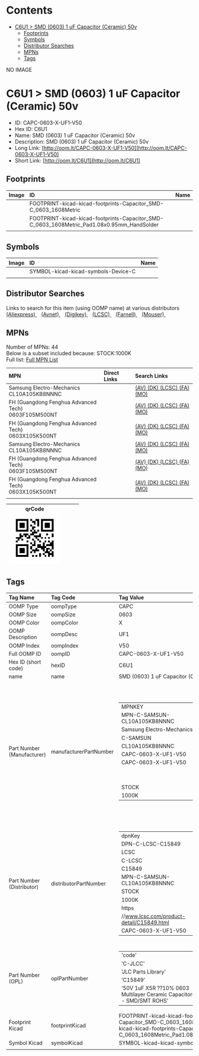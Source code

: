 



Contents
========

* [C6U1 > SMD (0603) 1 uF Capacitor (Ceramic) 50v](#c6u1--smd-0603-1-uf-capacitor-ceramic-50v)
	* [Footprints](#footprints)
	* [Symbols](#symbols)
	* [Distributor Searches](#distributor-searches)
	* [MPNs](#mpns)
	* [Tags](#tags)
  
NO IMAGE  
# C6U1 > SMD (0603) 1 uF Capacitor (Ceramic) 50v

- ID: CAPC-0603-X-UF1-V50
- Hex ID: C6U1
- Name: SMD (0603) 1 uF Capacitor (Ceramic) 50v
- Description: SMD (0603) 1 uF Capacitor (Ceramic) 50v
- Long Link: [http://oom.lt/CAPC-0603-X-UF1-V50](http://oom.lt/CAPC-0603-X-UF1-V50)
- Short Link: [http://oom.lt/C6U1](http://oom.lt/C6U1)

## Footprints
  

|Image|ID|Name|
| :--- | :--- | :--- |
||FOOTPRINT-kicad-kicad-footprints-Capacitor_SMD-C_0603_1608Metric||
||FOOTPRINT-kicad-kicad-footprints-Capacitor_SMD-C_0603_1608Metric_Pad1.08x0.95mm_HandSolder||
||||

## Symbols
  

|Image|ID|Name|
| :--- | :--- | :--- |
|![]()|SYMBOL-kicad-kicad-symbols-Device-C||
||||

## Distributor Searches
  
Links to search for this item (using OOMP name) at various distributors  
[(Aliexpress) ](https://www.aliexpress.com/wholesale?SearchText=1117SMD+0603+1+uF+Capacitor+Ceramic+50v)&nbsp;&nbsp;&nbsp;[(Avnet) ](https://www.avnet.com/shop/us/search/SMD+0603+1+uF+Capacitor+Ceramic+50v)&nbsp;&nbsp;&nbsp;[(Digikey) ](https://www.digikey.co.uk/en/products/result?s=SMD+0603+1+uF+Capacitor+Ceramic+50v)&nbsp;&nbsp;&nbsp;[(LCSC) ](https://www.lcsc.com/search?q=SMD+0603+1+uF+Capacitor+Ceramic+50v)&nbsp;&nbsp;&nbsp;[(Farnell) ](https://uk.farnell.com/search?st=SMD+0603+1+uF+Capacitor+Ceramic+50v)&nbsp;&nbsp;&nbsp;[(Mouser) ](https://www.mouser.com/c/?q=SMD+0603+1+uF+Capacitor+Ceramic+50v)&nbsp;&nbsp;&nbsp;
## MPNs
  
Number of MPNs: 44<br>Below is a subset included because: STOCK:1000K <br>Full list: [Full MPN List](MPNLIST.md)  

|MPN|Direct Links|Search Links|
| :--- | :--- | :--- |
|Samsung Electro-Mechanics<br>CL10A105KB8NNNC||[(AV) ](https://www.avnet.com/shop/us/search/CL10A105KB8NNNC)[(DK) ](https://www.digikey.co.uk/products/en?keywords=CL10A105KB8NNNC)[(LCSC) ](https://www.lcsc.com/search?q=CL10A105KB8NNNC)[(FA) ](https://uk.farnell.com/search?st=CL10A105KB8NNNC)[(MO) ](https://www.mouser.com/c/?q=CL10A105KB8NNNC)|
|FH (Guangdong Fenghua Advanced Tech)<br>0603F105M500NT||[(AV) ](https://www.avnet.com/shop/us/search/0603F105M500NT)[(DK) ](https://www.digikey.co.uk/products/en?keywords=0603F105M500NT)[(LCSC) ](https://www.lcsc.com/search?q=0603F105M500NT)[(FA) ](https://uk.farnell.com/search?st=0603F105M500NT)[(MO) ](https://www.mouser.com/c/?q=0603F105M500NT)|
|FH (Guangdong Fenghua Advanced Tech)<br>0603X105K500NT||[(AV) ](https://www.avnet.com/shop/us/search/0603X105K500NT)[(DK) ](https://www.digikey.co.uk/products/en?keywords=0603X105K500NT)[(LCSC) ](https://www.lcsc.com/search?q=0603X105K500NT)[(FA) ](https://uk.farnell.com/search?st=0603X105K500NT)[(MO) ](https://www.mouser.com/c/?q=0603X105K500NT)|
|Samsung Electro-Mechanics<br>CL10A105KB8NNNC||[(AV) ](https://www.avnet.com/shop/us/search/CL10A105KB8NNNC)[(DK) ](https://www.digikey.co.uk/products/en?keywords=CL10A105KB8NNNC)[(LCSC) ](https://www.lcsc.com/search?q=CL10A105KB8NNNC)[(FA) ](https://uk.farnell.com/search?st=CL10A105KB8NNNC)[(MO) ](https://www.mouser.com/c/?q=CL10A105KB8NNNC)|
|FH (Guangdong Fenghua Advanced Tech)<br>0603F105M500NT||[(AV) ](https://www.avnet.com/shop/us/search/0603F105M500NT)[(DK) ](https://www.digikey.co.uk/products/en?keywords=0603F105M500NT)[(LCSC) ](https://www.lcsc.com/search?q=0603F105M500NT)[(FA) ](https://uk.farnell.com/search?st=0603F105M500NT)[(MO) ](https://www.mouser.com/c/?q=0603F105M500NT)|
|FH (Guangdong Fenghua Advanced Tech)<br>0603X105K500NT||[(AV) ](https://www.avnet.com/shop/us/search/0603X105K500NT)[(DK) ](https://www.digikey.co.uk/products/en?keywords=0603X105K500NT)[(LCSC) ](https://www.lcsc.com/search?q=0603X105K500NT)[(FA) ](https://uk.farnell.com/search?st=0603X105K500NT)[(MO) ](https://www.mouser.com/c/?q=0603X105K500NT)|
||||
  

|qrCode<br>[![](https://raw.githubusercontent.com/oomlout/oomlout_OOMP_parts_V2/main/CAPC/0603/X/UF1/V50/qrCode_140.png)](https://github.com/oomlout/oomlout_OOMP_parts_V2/tree/main/CAPC/0603/X/UF1/V50/qrCode.png)||||
| :---: | :---: | :---: | :---: |

## Tags
  

|Tag Name|Tag Code|Tag Value|
| :--- | :--- | :--- |
|OOMP Type|oompType|CAPC|
|OOMP Size|oompSize|0603|
|OOMP Color|oompColor|X|
|OOMP Description|oompDesc|UF1|
|OOMP Index|oompIndex|V50|
|Full OOMP ID|oompID|CAPC-0603-X-UF1-V50|
|Hex ID (short code)|hexID|C6U1|
|name|name|SMD (0603) 1 uF Capacitor (Ceramic) 50v|
|Part Number (Manufacturer)|manufacturerPartNumber|<table><tr><td>MPNKEY</td></tr><tr><td> MPN-C-SAMSUN-CL10A105KB8NNNC</td><td> MANUFACTURER</td></tr><tr><td> Samsung Electro-Mechanics</td><td> MANUCODE</td></tr><tr><td> C-SAMSUN</td><td> MPN</td></tr><tr><td> CL10A105KB8NNNC</td><td> OOMPIDPARTIAL</td></tr><tr><td> CAPC-0603-X-UF1-V50</td><td> OOMPID</td></tr><tr><td> CAPC-0603-X-UF1-V50</td><td> LINK</td></tr><tr><td> </td><td> DESCRIPTION</td></tr><tr><td> </td><td> TAGS</td></tr><tr><td> STOCK</td></tr><tr><td>1000K</td></tr></table></td><td> <table><tr><td>MPNKEY</td></tr><tr><td> MPN-C-MURATA-GRM188R61H105KAALD</td><td> MANUFACTURER</td></tr><tr><td> Murata Electronics</td><td> MANUCODE</td></tr><tr><td> C-MURATA</td><td> MPN</td></tr><tr><td> GRM188R61H105KAALD</td><td> OOMPIDPARTIAL</td></tr><tr><td> CAPC-0603-X-UF1-V50</td><td> OOMPID</td></tr><tr><td> CAPC-0603-X-UF1-V50</td><td> LINK</td></tr><tr><td> </td><td> DESCRIPTION</td></tr><tr><td> </td><td> TAGS</td></tr><tr><td> </td></tr></table></td><td> <table><tr><td>MPNKEY</td></tr><tr><td> MPN-C-FHGUAN-0603B105K500NT</td><td> MANUFACTURER</td></tr><tr><td> FH (Guangdong Fenghua Advanced Tech)</td><td> MANUCODE</td></tr><tr><td> C-FHGUAN</td><td> MPN</td></tr><tr><td> 0603B105K500NT</td><td> OOMPIDPARTIAL</td></tr><tr><td> CAPC-0603-X-UF1-V50</td><td> OOMPID</td></tr><tr><td> CAPC-0603-X-UF1-V50</td><td> LINK</td></tr><tr><td> </td><td> DESCRIPTION</td></tr><tr><td> </td><td> TAGS</td></tr><tr><td> STOCK</td></tr><tr><td>100K</td></tr></table></td><td> <table><tr><td>MPNKEY</td></tr><tr><td> MPN-C-TAIYOY-UMK107BJ105KA-T</td><td> MANUFACTURER</td></tr><tr><td> Taiyo Yuden</td><td> MANUCODE</td></tr><tr><td> C-TAIYOY</td><td> MPN</td></tr><tr><td> UMK107BJ105KA-T</td><td> OOMPIDPARTIAL</td></tr><tr><td> CAPC-0603-X-UF1-V50</td><td> OOMPID</td></tr><tr><td> CAPC-0603-X-UF1-V50</td><td> LINK</td></tr><tr><td> </td><td> DESCRIPTION</td></tr><tr><td> </td><td> TAGS</td></tr><tr><td> STOCK</td></tr><tr><td>100K</td></tr></table></td><td> <table><tr><td>MPNKEY</td></tr><tr><td> MPN-C-TAIYOY-UMK107AB7105KA-T</td><td> MANUFACTURER</td></tr><tr><td> Taiyo Yuden</td><td> MANUCODE</td></tr><tr><td> C-TAIYOY</td><td> MPN</td></tr><tr><td> UMK107AB7105KA-T</td><td> OOMPIDPARTIAL</td></tr><tr><td> CAPC-0603-X-UF1-V50</td><td> OOMPID</td></tr><tr><td> CAPC-0603-X-UF1-V50</td><td> LINK</td></tr><tr><td> </td><td> DESCRIPTION</td></tr><tr><td> </td><td> TAGS</td></tr><tr><td> STOCK</td></tr><tr><td>100K</td></tr></table></td><td> <table><tr><td>MPNKEY</td></tr><tr><td> MPN-C-FHGUAN-0603F105M500NT</td><td> MANUFACTURER</td></tr><tr><td> FH (Guangdong Fenghua Advanced Tech)</td><td> MANUCODE</td></tr><tr><td> C-FHGUAN</td><td> MPN</td></tr><tr><td> 0603F105M500NT</td><td> OOMPIDPARTIAL</td></tr><tr><td> CAPC-0603-X-UF1-V50</td><td> OOMPID</td></tr><tr><td> CAPC-0603-X-UF1-V50</td><td> LINK</td></tr><tr><td> </td><td> DESCRIPTION</td></tr><tr><td> </td><td> TAGS</td></tr><tr><td> STOCK</td></tr><tr><td>1000K</td></tr></table></td><td> <table><tr><td>MPNKEY</td></tr><tr><td> MPN-C-MURATA-GRT188R61H105KE13D</td><td> MANUFACTURER</td></tr><tr><td> Murata Electronics</td><td> MANUCODE</td></tr><tr><td> C-MURATA</td><td> MPN</td></tr><tr><td> GRT188R61H105KE13D</td><td> OOMPIDPARTIAL</td></tr><tr><td> CAPC-0603-X-UF1-V50</td><td> OOMPID</td></tr><tr><td> CAPC-0603-X-UF1-V50</td><td> LINK</td></tr><tr><td> </td><td> DESCRIPTION</td></tr><tr><td> </td><td> TAGS</td></tr><tr><td> </td></tr></table></td><td> <table><tr><td>MPNKEY</td></tr><tr><td> MPN-C-WALSIN-0603X105K500CT</td><td> MANUFACTURER</td></tr><tr><td> Walsin Tech Corp</td><td> MANUCODE</td></tr><tr><td> C-WALSIN</td><td> MPN</td></tr><tr><td> 0603X105K500CT</td><td> OOMPIDPARTIAL</td></tr><tr><td> CAPC-0603-X-UF1-V50</td><td> OOMPID</td></tr><tr><td> CAPC-0603-X-UF1-V50</td><td> LINK</td></tr><tr><td> </td><td> DESCRIPTION</td></tr><tr><td> </td><td> TAGS</td></tr><tr><td> STOCK</td></tr><tr><td>10K</td></tr></table></td><td> <table><tr><td>MPNKEY</td></tr><tr><td> MPN-C-FHGUAN-0603X105K500NT</td><td> MANUFACTURER</td></tr><tr><td> FH (Guangdong Fenghua Advanced Tech)</td><td> MANUCODE</td></tr><tr><td> C-FHGUAN</td><td> MPN</td></tr><tr><td> 0603X105K500NT</td><td> OOMPIDPARTIAL</td></tr><tr><td> CAPC-0603-X-UF1-V50</td><td> OOMPID</td></tr><tr><td> CAPC-0603-X-UF1-V50</td><td> LINK</td></tr><tr><td> </td><td> DESCRIPTION</td></tr><tr><td> </td><td> TAGS</td></tr><tr><td> STOCK</td></tr><tr><td>1000K</td></tr></table></td><td> <table><tr><td>MPNKEY</td></tr><tr><td> MPN-C-SAMSUN-CL10A105MB8NNNC</td><td> MANUFACTURER</td></tr><tr><td> Samsung Electro-Mechanics</td><td> MANUCODE</td></tr><tr><td> C-SAMSUN</td><td> MPN</td></tr><tr><td> CL10A105MB8NNNC</td><td> OOMPIDPARTIAL</td></tr><tr><td> CAPC-0603-X-UF1-V50</td><td> OOMPID</td></tr><tr><td> CAPC-0603-X-UF1-V50</td><td> LINK</td></tr><tr><td> </td><td> DESCRIPTION</td></tr><tr><td> </td><td> TAGS</td></tr><tr><td> </td></tr></table></td><td> <table><tr><td>MPNKEY</td></tr><tr><td> MPN-C-TDK-CGA3E3X5R1H105KT0Y0N</td><td> MANUFACTURER</td></tr><tr><td> TDK</td><td> MANUCODE</td></tr><tr><td> C-TDK</td><td> MPN</td></tr><tr><td> CGA3E3X5R1H105KT0Y0N</td><td> OOMPIDPARTIAL</td></tr><tr><td> CAPC-0603-X-UF1-V50</td><td> OOMPID</td></tr><tr><td> CAPC-0603-X-UF1-V50</td><td> LINK</td></tr><tr><td> </td><td> DESCRIPTION</td></tr><tr><td> </td><td> TAGS</td></tr><tr><td> STOCK</td></tr><tr><td>10K</td></tr></table></td><td> <table><tr><td>MPNKEY</td></tr><tr><td> MPN-C-MURATA-GRM188B31H105MAALD</td><td> MANUFACTURER</td></tr><tr><td> Murata Electronics</td><td> MANUCODE</td></tr><tr><td> C-MURATA</td><td> MPN</td></tr><tr><td> GRM188B31H105MAALD</td><td> OOMPIDPARTIAL</td></tr><tr><td> CAPC-0603-X-UF1-V50</td><td> OOMPID</td></tr><tr><td> CAPC-0603-X-UF1-V50</td><td> LINK</td></tr><tr><td> </td><td> DESCRIPTION</td></tr><tr><td> </td><td> TAGS</td></tr><tr><td> </td></tr></table></td><td> <table><tr><td>MPNKEY</td></tr><tr><td> MPN-C-TAIYOY-UMK107ABJ105KAHT</td><td> MANUFACTURER</td></tr><tr><td> Taiyo Yuden</td><td> MANUCODE</td></tr><tr><td> C-TAIYOY</td><td> MPN</td></tr><tr><td> UMK107ABJ105KAHT</td><td> OOMPIDPARTIAL</td></tr><tr><td> CAPC-0603-X-UF1-V50</td><td> OOMPID</td></tr><tr><td> CAPC-0603-X-UF1-V50</td><td> LINK</td></tr><tr><td> </td><td> DESCRIPTION</td></tr><tr><td> </td><td> TAGS</td></tr><tr><td> </td></tr></table></td><td> <table><tr><td>MPNKEY</td></tr><tr><td> MPN-C-WALSIN-0603B105K500CT</td><td> MANUFACTURER</td></tr><tr><td> Walsin Tech Corp</td><td> MANUCODE</td></tr><tr><td> C-WALSIN</td><td> MPN</td></tr><tr><td> 0603B105K500CT</td><td> OOMPIDPARTIAL</td></tr><tr><td> CAPC-0603-X-UF1-V50</td><td> OOMPID</td></tr><tr><td> CAPC-0603-X-UF1-V50</td><td> LINK</td></tr><tr><td> </td><td> DESCRIPTION</td></tr><tr><td> </td><td> TAGS</td></tr><tr><td> </td></tr></table></td><td> <table><tr><td>MPNKEY</td></tr><tr><td> MPN-C-JOHANS-500R14X105KV4T</td><td> MANUFACTURER</td></tr><tr><td> Johanson Dielectrics</td><td> MANUCODE</td></tr><tr><td> C-JOHANS</td><td> MPN</td></tr><tr><td> 500R14X105KV4T</td><td> OOMPIDPARTIAL</td></tr><tr><td> CAPC-0603-X-UF1-V50</td><td> OOMPID</td></tr><tr><td> CAPC-0603-X-UF1-V50</td><td> LINK</td></tr><tr><td> </td><td> DESCRIPTION</td></tr><tr><td> </td><td> TAGS</td></tr><tr><td> </td></tr></table></td><td> <table><tr><td>MPNKEY</td></tr><tr><td> MPN-C-PSAPRO-FS18B105K500PBG</td><td> MANUFACTURER</td></tr><tr><td> PSA(Prosperity Dielectrics)</td><td> MANUCODE</td></tr><tr><td> C-PSAPRO</td><td> MPN</td></tr><tr><td> FS18B105K500PBG</td><td> OOMPIDPARTIAL</td></tr><tr><td> CAPC-0603-X-UF1-V50</td><td> OOMPID</td></tr><tr><td> CAPC-0603-X-UF1-V50</td><td> LINK</td></tr><tr><td> </td><td> DESCRIPTION</td></tr><tr><td> </td><td> TAGS</td></tr><tr><td> </td></tr></table></td><td> <table><tr><td>MPNKEY</td></tr><tr><td> MPN-C-PSAPRO-FS18X105K500PBG</td><td> MANUFACTURER</td></tr><tr><td> PSA(Prosperity Dielectrics)</td><td> MANUCODE</td></tr><tr><td> C-PSAPRO</td><td> MPN</td></tr><tr><td> FS18X105K500PBG</td><td> OOMPIDPARTIAL</td></tr><tr><td> CAPC-0603-X-UF1-V50</td><td> OOMPID</td></tr><tr><td> CAPC-0603-X-UF1-V50</td><td> LINK</td></tr><tr><td> </td><td> DESCRIPTION</td></tr><tr><td> </td><td> TAGS</td></tr><tr><td> STOCK</td></tr><tr><td>1K</td></tr></table></td><td> <table><tr><td>MPNKEY</td></tr><tr><td> MPN-C-YAGEO-CC0603KRX7R9BB105</td><td> MANUFACTURER</td></tr><tr><td> YAGEO</td><td> MANUCODE</td></tr><tr><td> C-YAGEO</td><td> MPN</td></tr><tr><td> CC0603KRX7R9BB105</td><td> OOMPIDPARTIAL</td></tr><tr><td> CAPC-0603-X-UF1-V50</td><td> OOMPID</td></tr><tr><td> CAPC-0603-X-UF1-V50</td><td> LINK</td></tr><tr><td> </td><td> DESCRIPTION</td></tr><tr><td> </td><td> TAGS</td></tr><tr><td> STOCK</td></tr><tr><td>10K</td></tr></table></td><td> <table><tr><td>MPNKEY</td></tr><tr><td> MPN-C-TDK-C1608X6S1H105KT000E</td><td> MANUFACTURER</td></tr><tr><td> TDK</td><td> MANUCODE</td></tr><tr><td> C-TDK</td><td> MPN</td></tr><tr><td> C1608X6S1H105KT000E</td><td> OOMPIDPARTIAL</td></tr><tr><td> CAPC-0603-X-UF1-V50</td><td> OOMPID</td></tr><tr><td> CAPC-0603-X-UF1-V50</td><td> LINK</td></tr><tr><td> </td><td> DESCRIPTION</td></tr><tr><td> </td><td> TAGS</td></tr><tr><td> </td></tr></table></td><td> <table><tr><td>MPNKEY</td></tr><tr><td> MPN-C-TDK-C1608X5R1H105MT000N</td><td> MANUFACTURER</td></tr><tr><td> TDK</td><td> MANUCODE</td></tr><tr><td> C-TDK</td><td> MPN</td></tr><tr><td> C1608X5R1H105MT000N</td><td> OOMPIDPARTIAL</td></tr><tr><td> CAPC-0603-X-UF1-V50</td><td> OOMPID</td></tr><tr><td> CAPC-0603-X-UF1-V50</td><td> LINK</td></tr><tr><td> </td><td> DESCRIPTION</td></tr><tr><td> </td><td> TAGS</td></tr><tr><td> </td></tr></table></td><td> <table><tr><td>MPNKEY</td></tr><tr><td> MPN-C-KNOWLE-0603BB104K500NGT</td><td> MANUFACTURER</td></tr><tr><td> Knowles</td><td> MANUCODE</td></tr><tr><td> C-KNOWLE</td><td> MPN</td></tr><tr><td> 0603BB104K500NGT</td><td> OOMPIDPARTIAL</td></tr><tr><td> CAPC-0603-X-UF1-V50</td><td> OOMPID</td></tr><tr><td> CAPC-0603-X-UF1-V50</td><td> LINK</td></tr><tr><td> </td><td> DESCRIPTION</td></tr><tr><td> </td><td> TAGS</td></tr><tr><td> </td></tr></table></td><td> <table><tr><td>MPNKEY</td></tr><tr><td> MPN-C-TDK-C1608X6S1H105K080AC</td><td> MANUFACTURER</td></tr><tr><td> TDK</td><td> MANUCODE</td></tr><tr><td> C-TDK</td><td> MPN</td></tr><tr><td> C1608X6S1H105K080AC</td><td> OOMPIDPARTIAL</td></tr><tr><td> CAPC-0603-X-UF1-V50</td><td> OOMPID</td></tr><tr><td> CAPC-0603-X-UF1-V50</td><td> LINK</td></tr><tr><td> </td><td> DESCRIPTION</td></tr><tr><td> </td><td> TAGS</td></tr><tr><td> </td></tr></table></td><td> <table><tr><td>MPNKEY</td></tr><tr><td> MPN-C-SAMSUN-CL10A105KB8NNNC</td><td> MANUFACTURER</td></tr><tr><td> Samsung Electro-Mechanics</td><td> MANUCODE</td></tr><tr><td> C-SAMSUN</td><td> MPN</td></tr><tr><td> CL10A105KB8NNNC</td><td> OOMPIDPARTIAL</td></tr><tr><td> CAPC-0603-X-UF1-V50</td><td> OOMPID</td></tr><tr><td> CAPC-0603-X-UF1-V50</td><td> LINK</td></tr><tr><td> </td><td> DESCRIPTION</td></tr><tr><td> </td><td> TAGS</td></tr><tr><td> STOCK</td></tr><tr><td>1000K</td></tr></table></td><td> <table><tr><td>MPNKEY</td></tr><tr><td> MPN-C-MURATA-GRM188R61H105KAALD</td><td> MANUFACTURER</td></tr><tr><td> Murata Electronics</td><td> MANUCODE</td></tr><tr><td> C-MURATA</td><td> MPN</td></tr><tr><td> GRM188R61H105KAALD</td><td> OOMPIDPARTIAL</td></tr><tr><td> CAPC-0603-X-UF1-V50</td><td> OOMPID</td></tr><tr><td> CAPC-0603-X-UF1-V50</td><td> LINK</td></tr><tr><td> </td><td> DESCRIPTION</td></tr><tr><td> </td><td> TAGS</td></tr><tr><td> </td></tr></table></td><td> <table><tr><td>MPNKEY</td></tr><tr><td> MPN-C-FHGUAN-0603B105K500NT</td><td> MANUFACTURER</td></tr><tr><td> FH (Guangdong Fenghua Advanced Tech)</td><td> MANUCODE</td></tr><tr><td> C-FHGUAN</td><td> MPN</td></tr><tr><td> 0603B105K500NT</td><td> OOMPIDPARTIAL</td></tr><tr><td> CAPC-0603-X-UF1-V50</td><td> OOMPID</td></tr><tr><td> CAPC-0603-X-UF1-V50</td><td> LINK</td></tr><tr><td> </td><td> DESCRIPTION</td></tr><tr><td> </td><td> TAGS</td></tr><tr><td> STOCK</td></tr><tr><td>100K</td></tr></table></td><td> <table><tr><td>MPNKEY</td></tr><tr><td> MPN-C-TAIYOY-UMK107BJ105KA-T</td><td> MANUFACTURER</td></tr><tr><td> Taiyo Yuden</td><td> MANUCODE</td></tr><tr><td> C-TAIYOY</td><td> MPN</td></tr><tr><td> UMK107BJ105KA-T</td><td> OOMPIDPARTIAL</td></tr><tr><td> CAPC-0603-X-UF1-V50</td><td> OOMPID</td></tr><tr><td> CAPC-0603-X-UF1-V50</td><td> LINK</td></tr><tr><td> </td><td> DESCRIPTION</td></tr><tr><td> </td><td> TAGS</td></tr><tr><td> STOCK</td></tr><tr><td>100K</td></tr></table></td><td> <table><tr><td>MPNKEY</td></tr><tr><td> MPN-C-TAIYOY-UMK107AB7105KA-T</td><td> MANUFACTURER</td></tr><tr><td> Taiyo Yuden</td><td> MANUCODE</td></tr><tr><td> C-TAIYOY</td><td> MPN</td></tr><tr><td> UMK107AB7105KA-T</td><td> OOMPIDPARTIAL</td></tr><tr><td> CAPC-0603-X-UF1-V50</td><td> OOMPID</td></tr><tr><td> CAPC-0603-X-UF1-V50</td><td> LINK</td></tr><tr><td> </td><td> DESCRIPTION</td></tr><tr><td> </td><td> TAGS</td></tr><tr><td> STOCK</td></tr><tr><td>100K</td></tr></table></td><td> <table><tr><td>MPNKEY</td></tr><tr><td> MPN-C-FHGUAN-0603F105M500NT</td><td> MANUFACTURER</td></tr><tr><td> FH (Guangdong Fenghua Advanced Tech)</td><td> MANUCODE</td></tr><tr><td> C-FHGUAN</td><td> MPN</td></tr><tr><td> 0603F105M500NT</td><td> OOMPIDPARTIAL</td></tr><tr><td> CAPC-0603-X-UF1-V50</td><td> OOMPID</td></tr><tr><td> CAPC-0603-X-UF1-V50</td><td> LINK</td></tr><tr><td> </td><td> DESCRIPTION</td></tr><tr><td> </td><td> TAGS</td></tr><tr><td> STOCK</td></tr><tr><td>1000K</td></tr></table></td><td> <table><tr><td>MPNKEY</td></tr><tr><td> MPN-C-MURATA-GRT188R61H105KE13D</td><td> MANUFACTURER</td></tr><tr><td> Murata Electronics</td><td> MANUCODE</td></tr><tr><td> C-MURATA</td><td> MPN</td></tr><tr><td> GRT188R61H105KE13D</td><td> OOMPIDPARTIAL</td></tr><tr><td> CAPC-0603-X-UF1-V50</td><td> OOMPID</td></tr><tr><td> CAPC-0603-X-UF1-V50</td><td> LINK</td></tr><tr><td> </td><td> DESCRIPTION</td></tr><tr><td> </td><td> TAGS</td></tr><tr><td> </td></tr></table></td><td> <table><tr><td>MPNKEY</td></tr><tr><td> MPN-C-WALSIN-0603X105K500CT</td><td> MANUFACTURER</td></tr><tr><td> Walsin Tech Corp</td><td> MANUCODE</td></tr><tr><td> C-WALSIN</td><td> MPN</td></tr><tr><td> 0603X105K500CT</td><td> OOMPIDPARTIAL</td></tr><tr><td> CAPC-0603-X-UF1-V50</td><td> OOMPID</td></tr><tr><td> CAPC-0603-X-UF1-V50</td><td> LINK</td></tr><tr><td> </td><td> DESCRIPTION</td></tr><tr><td> </td><td> TAGS</td></tr><tr><td> STOCK</td></tr><tr><td>10K</td></tr></table></td><td> <table><tr><td>MPNKEY</td></tr><tr><td> MPN-C-FHGUAN-0603X105K500NT</td><td> MANUFACTURER</td></tr><tr><td> FH (Guangdong Fenghua Advanced Tech)</td><td> MANUCODE</td></tr><tr><td> C-FHGUAN</td><td> MPN</td></tr><tr><td> 0603X105K500NT</td><td> OOMPIDPARTIAL</td></tr><tr><td> CAPC-0603-X-UF1-V50</td><td> OOMPID</td></tr><tr><td> CAPC-0603-X-UF1-V50</td><td> LINK</td></tr><tr><td> </td><td> DESCRIPTION</td></tr><tr><td> </td><td> TAGS</td></tr><tr><td> STOCK</td></tr><tr><td>1000K</td></tr></table></td><td> <table><tr><td>MPNKEY</td></tr><tr><td> MPN-C-SAMSUN-CL10A105MB8NNNC</td><td> MANUFACTURER</td></tr><tr><td> Samsung Electro-Mechanics</td><td> MANUCODE</td></tr><tr><td> C-SAMSUN</td><td> MPN</td></tr><tr><td> CL10A105MB8NNNC</td><td> OOMPIDPARTIAL</td></tr><tr><td> CAPC-0603-X-UF1-V50</td><td> OOMPID</td></tr><tr><td> CAPC-0603-X-UF1-V50</td><td> LINK</td></tr><tr><td> </td><td> DESCRIPTION</td></tr><tr><td> </td><td> TAGS</td></tr><tr><td> </td></tr></table></td><td> <table><tr><td>MPNKEY</td></tr><tr><td> MPN-C-TDK-CGA3E3X5R1H105KT0Y0N</td><td> MANUFACTURER</td></tr><tr><td> TDK</td><td> MANUCODE</td></tr><tr><td> C-TDK</td><td> MPN</td></tr><tr><td> CGA3E3X5R1H105KT0Y0N</td><td> OOMPIDPARTIAL</td></tr><tr><td> CAPC-0603-X-UF1-V50</td><td> OOMPID</td></tr><tr><td> CAPC-0603-X-UF1-V50</td><td> LINK</td></tr><tr><td> </td><td> DESCRIPTION</td></tr><tr><td> </td><td> TAGS</td></tr><tr><td> STOCK</td></tr><tr><td>10K</td></tr></table></td><td> <table><tr><td>MPNKEY</td></tr><tr><td> MPN-C-MURATA-GRM188B31H105MAALD</td><td> MANUFACTURER</td></tr><tr><td> Murata Electronics</td><td> MANUCODE</td></tr><tr><td> C-MURATA</td><td> MPN</td></tr><tr><td> GRM188B31H105MAALD</td><td> OOMPIDPARTIAL</td></tr><tr><td> CAPC-0603-X-UF1-V50</td><td> OOMPID</td></tr><tr><td> CAPC-0603-X-UF1-V50</td><td> LINK</td></tr><tr><td> </td><td> DESCRIPTION</td></tr><tr><td> </td><td> TAGS</td></tr><tr><td> </td></tr></table></td><td> <table><tr><td>MPNKEY</td></tr><tr><td> MPN-C-TAIYOY-UMK107ABJ105KAHT</td><td> MANUFACTURER</td></tr><tr><td> Taiyo Yuden</td><td> MANUCODE</td></tr><tr><td> C-TAIYOY</td><td> MPN</td></tr><tr><td> UMK107ABJ105KAHT</td><td> OOMPIDPARTIAL</td></tr><tr><td> CAPC-0603-X-UF1-V50</td><td> OOMPID</td></tr><tr><td> CAPC-0603-X-UF1-V50</td><td> LINK</td></tr><tr><td> </td><td> DESCRIPTION</td></tr><tr><td> </td><td> TAGS</td></tr><tr><td> </td></tr></table></td><td> <table><tr><td>MPNKEY</td></tr><tr><td> MPN-C-WALSIN-0603B105K500CT</td><td> MANUFACTURER</td></tr><tr><td> Walsin Tech Corp</td><td> MANUCODE</td></tr><tr><td> C-WALSIN</td><td> MPN</td></tr><tr><td> 0603B105K500CT</td><td> OOMPIDPARTIAL</td></tr><tr><td> CAPC-0603-X-UF1-V50</td><td> OOMPID</td></tr><tr><td> CAPC-0603-X-UF1-V50</td><td> LINK</td></tr><tr><td> </td><td> DESCRIPTION</td></tr><tr><td> </td><td> TAGS</td></tr><tr><td> </td></tr></table></td><td> <table><tr><td>MPNKEY</td></tr><tr><td> MPN-C-JOHANS-500R14X105KV4T</td><td> MANUFACTURER</td></tr><tr><td> Johanson Dielectrics</td><td> MANUCODE</td></tr><tr><td> C-JOHANS</td><td> MPN</td></tr><tr><td> 500R14X105KV4T</td><td> OOMPIDPARTIAL</td></tr><tr><td> CAPC-0603-X-UF1-V50</td><td> OOMPID</td></tr><tr><td> CAPC-0603-X-UF1-V50</td><td> LINK</td></tr><tr><td> </td><td> DESCRIPTION</td></tr><tr><td> </td><td> TAGS</td></tr><tr><td> </td></tr></table></td><td> <table><tr><td>MPNKEY</td></tr><tr><td> MPN-C-PSAPRO-FS18B105K500PBG</td><td> MANUFACTURER</td></tr><tr><td> PSA(Prosperity Dielectrics)</td><td> MANUCODE</td></tr><tr><td> C-PSAPRO</td><td> MPN</td></tr><tr><td> FS18B105K500PBG</td><td> OOMPIDPARTIAL</td></tr><tr><td> CAPC-0603-X-UF1-V50</td><td> OOMPID</td></tr><tr><td> CAPC-0603-X-UF1-V50</td><td> LINK</td></tr><tr><td> </td><td> DESCRIPTION</td></tr><tr><td> </td><td> TAGS</td></tr><tr><td> </td></tr></table></td><td> <table><tr><td>MPNKEY</td></tr><tr><td> MPN-C-PSAPRO-FS18X105K500PBG</td><td> MANUFACTURER</td></tr><tr><td> PSA(Prosperity Dielectrics)</td><td> MANUCODE</td></tr><tr><td> C-PSAPRO</td><td> MPN</td></tr><tr><td> FS18X105K500PBG</td><td> OOMPIDPARTIAL</td></tr><tr><td> CAPC-0603-X-UF1-V50</td><td> OOMPID</td></tr><tr><td> CAPC-0603-X-UF1-V50</td><td> LINK</td></tr><tr><td> </td><td> DESCRIPTION</td></tr><tr><td> </td><td> TAGS</td></tr><tr><td> STOCK</td></tr><tr><td>1K</td></tr></table></td><td> <table><tr><td>MPNKEY</td></tr><tr><td> MPN-C-YAGEO-CC0603KRX7R9BB105</td><td> MANUFACTURER</td></tr><tr><td> YAGEO</td><td> MANUCODE</td></tr><tr><td> C-YAGEO</td><td> MPN</td></tr><tr><td> CC0603KRX7R9BB105</td><td> OOMPIDPARTIAL</td></tr><tr><td> CAPC-0603-X-UF1-V50</td><td> OOMPID</td></tr><tr><td> CAPC-0603-X-UF1-V50</td><td> LINK</td></tr><tr><td> </td><td> DESCRIPTION</td></tr><tr><td> </td><td> TAGS</td></tr><tr><td> STOCK</td></tr><tr><td>10K</td></tr></table></td><td> <table><tr><td>MPNKEY</td></tr><tr><td> MPN-C-TDK-C1608X6S1H105KT000E</td><td> MANUFACTURER</td></tr><tr><td> TDK</td><td> MANUCODE</td></tr><tr><td> C-TDK</td><td> MPN</td></tr><tr><td> C1608X6S1H105KT000E</td><td> OOMPIDPARTIAL</td></tr><tr><td> CAPC-0603-X-UF1-V50</td><td> OOMPID</td></tr><tr><td> CAPC-0603-X-UF1-V50</td><td> LINK</td></tr><tr><td> </td><td> DESCRIPTION</td></tr><tr><td> </td><td> TAGS</td></tr><tr><td> </td></tr></table></td><td> <table><tr><td>MPNKEY</td></tr><tr><td> MPN-C-TDK-C1608X5R1H105MT000N</td><td> MANUFACTURER</td></tr><tr><td> TDK</td><td> MANUCODE</td></tr><tr><td> C-TDK</td><td> MPN</td></tr><tr><td> C1608X5R1H105MT000N</td><td> OOMPIDPARTIAL</td></tr><tr><td> CAPC-0603-X-UF1-V50</td><td> OOMPID</td></tr><tr><td> CAPC-0603-X-UF1-V50</td><td> LINK</td></tr><tr><td> </td><td> DESCRIPTION</td></tr><tr><td> </td><td> TAGS</td></tr><tr><td> </td></tr></table></td><td> <table><tr><td>MPNKEY</td></tr><tr><td> MPN-C-KNOWLE-0603BB104K500NGT</td><td> MANUFACTURER</td></tr><tr><td> Knowles</td><td> MANUCODE</td></tr><tr><td> C-KNOWLE</td><td> MPN</td></tr><tr><td> 0603BB104K500NGT</td><td> OOMPIDPARTIAL</td></tr><tr><td> CAPC-0603-X-UF1-V50</td><td> OOMPID</td></tr><tr><td> CAPC-0603-X-UF1-V50</td><td> LINK</td></tr><tr><td> </td><td> DESCRIPTION</td></tr><tr><td> </td><td> TAGS</td></tr><tr><td> </td></tr></table></td><td> <table><tr><td>MPNKEY</td></tr><tr><td> MPN-C-TDK-C1608X6S1H105K080AC</td><td> MANUFACTURER</td></tr><tr><td> TDK</td><td> MANUCODE</td></tr><tr><td> C-TDK</td><td> MPN</td></tr><tr><td> C1608X6S1H105K080AC</td><td> OOMPIDPARTIAL</td></tr><tr><td> CAPC-0603-X-UF1-V50</td><td> OOMPID</td></tr><tr><td> CAPC-0603-X-UF1-V50</td><td> LINK</td></tr><tr><td> </td><td> DESCRIPTION</td></tr><tr><td> </td><td> TAGS</td></tr><tr><td> </td></tr></table>|
|Part Number (Distributor)|distributorPartNumber|<table><tr><td>dpnKey</td></tr><tr><td> DPN-C-LCSC-C15849</td><td> DISTRIBUTOR</td></tr><tr><td> LCSC</td><td> DISTRCODE</td></tr><tr><td> C-LCSC</td><td> DPN</td></tr><tr><td> C15849</td><td> MPN</td></tr><tr><td> MPN-C-SAMSUN-CL10A105KB8NNNC</td><td> TAGS</td></tr><tr><td> STOCK</td></tr><tr><td>1000K</td><td> LINK</td></tr><tr><td> https</td></tr><tr><td>//www.lcsc.com/product-detail/C15849.html</td><td> OOMPID</td></tr><tr><td> CAPC-0603-X-UF1-V50</td></tr></table></td><td> <table><tr><td>dpnKey</td></tr><tr><td> DPN-C-LCSC-C77386</td><td> DISTRIBUTOR</td></tr><tr><td> LCSC</td><td> DISTRCODE</td></tr><tr><td> C-LCSC</td><td> DPN</td></tr><tr><td> C77386</td><td> MPN</td></tr><tr><td> MPN-C-MURATA-GRM188R61H105KAALD</td><td> TAGS</td></tr><tr><td> </td><td> LINK</td></tr><tr><td> https</td></tr><tr><td>//www.lcsc.com/product-detail/C77386.html</td><td> OOMPID</td></tr><tr><td> CAPC-0603-X-UF1-V50</td></tr></table></td><td> <table><tr><td>dpnKey</td></tr><tr><td> DPN-C-LCSC-C90540</td><td> DISTRIBUTOR</td></tr><tr><td> LCSC</td><td> DISTRCODE</td></tr><tr><td> C-LCSC</td><td> DPN</td></tr><tr><td> C90540</td><td> MPN</td></tr><tr><td> MPN-C-FHGUAN-0603B105K500NT</td><td> TAGS</td></tr><tr><td> STOCK</td></tr><tr><td>100K</td><td> LINK</td></tr><tr><td> https</td></tr><tr><td>//www.lcsc.com/product-detail/C90540.html</td><td> OOMPID</td></tr><tr><td> CAPC-0603-X-UF1-V50</td></tr></table></td><td> <table><tr><td>dpnKey</td></tr><tr><td> DPN-C-LCSC-C92848</td><td> DISTRIBUTOR</td></tr><tr><td> LCSC</td><td> DISTRCODE</td></tr><tr><td> C-LCSC</td><td> DPN</td></tr><tr><td> C92848</td><td> MPN</td></tr><tr><td> MPN-C-TAIYOY-UMK107BJ105KA-T</td><td> TAGS</td></tr><tr><td> STOCK</td></tr><tr><td>100K</td><td> LINK</td></tr><tr><td> https</td></tr><tr><td>//www.lcsc.com/product-detail/C92848.html</td><td> OOMPID</td></tr><tr><td> CAPC-0603-X-UF1-V50</td></tr></table></td><td> <table><tr><td>dpnKey</td></tr><tr><td> DPN-C-LCSC-C105174</td><td> DISTRIBUTOR</td></tr><tr><td> LCSC</td><td> DISTRCODE</td></tr><tr><td> C-LCSC</td><td> DPN</td></tr><tr><td> C105174</td><td> MPN</td></tr><tr><td> MPN-C-TAIYOY-UMK107AB7105KA-T</td><td> TAGS</td></tr><tr><td> STOCK</td></tr><tr><td>100K</td><td> LINK</td></tr><tr><td> https</td></tr><tr><td>//www.lcsc.com/product-detail/C105174.html</td><td> OOMPID</td></tr><tr><td> CAPC-0603-X-UF1-V50</td></tr></table></td><td> <table><tr><td>dpnKey</td></tr><tr><td> DPN-C-LCSC-C108343</td><td> DISTRIBUTOR</td></tr><tr><td> LCSC</td><td> DISTRCODE</td></tr><tr><td> C-LCSC</td><td> DPN</td></tr><tr><td> C108343</td><td> MPN</td></tr><tr><td> MPN-C-FHGUAN-0603F105M500NT</td><td> TAGS</td></tr><tr><td> STOCK</td></tr><tr><td>1000K</td><td> LINK</td></tr><tr><td> https</td></tr><tr><td>//www.lcsc.com/product-detail/C108343.html</td><td> OOMPID</td></tr><tr><td> CAPC-0603-X-UF1-V50</td></tr></table></td><td> <table><tr><td>dpnKey</td></tr><tr><td> DPN-C-LCSC-C126631</td><td> DISTRIBUTOR</td></tr><tr><td> LCSC</td><td> DISTRCODE</td></tr><tr><td> C-LCSC</td><td> DPN</td></tr><tr><td> C126631</td><td> MPN</td></tr><tr><td> MPN-C-MURATA-GRT188R61H105KE13D</td><td> TAGS</td></tr><tr><td> </td><td> LINK</td></tr><tr><td> https</td></tr><tr><td>//www.lcsc.com/product-detail/C126631.html</td><td> OOMPID</td></tr><tr><td> CAPC-0603-X-UF1-V50</td></tr></table></td><td> <table><tr><td>dpnKey</td></tr><tr><td> DPN-C-LCSC-C141872</td><td> DISTRIBUTOR</td></tr><tr><td> LCSC</td><td> DISTRCODE</td></tr><tr><td> C-LCSC</td><td> DPN</td></tr><tr><td> C141872</td><td> MPN</td></tr><tr><td> MPN-C-WALSIN-0603X105K500CT</td><td> TAGS</td></tr><tr><td> STOCK</td></tr><tr><td>10K</td><td> LINK</td></tr><tr><td> https</td></tr><tr><td>//www.lcsc.com/product-detail/C141872.html</td><td> OOMPID</td></tr><tr><td> CAPC-0603-X-UF1-V50</td></tr></table></td><td> <table><tr><td>dpnKey</td></tr><tr><td> DPN-C-LCSC-C157684</td><td> DISTRIBUTOR</td></tr><tr><td> LCSC</td><td> DISTRCODE</td></tr><tr><td> C-LCSC</td><td> DPN</td></tr><tr><td> C157684</td><td> MPN</td></tr><tr><td> MPN-C-FHGUAN-0603X105K500NT</td><td> TAGS</td></tr><tr><td> STOCK</td></tr><tr><td>1000K</td><td> LINK</td></tr><tr><td> https</td></tr><tr><td>//www.lcsc.com/product-detail/C157684.html</td><td> OOMPID</td></tr><tr><td> CAPC-0603-X-UF1-V50</td></tr></table></td><td> <table><tr><td>dpnKey</td></tr><tr><td> DPN-C-LCSC-C307457</td><td> DISTRIBUTOR</td></tr><tr><td> LCSC</td><td> DISTRCODE</td></tr><tr><td> C-LCSC</td><td> DPN</td></tr><tr><td> C307457</td><td> MPN</td></tr><tr><td> MPN-C-SAMSUN-CL10A105MB8NNNC</td><td> TAGS</td></tr><tr><td> </td><td> LINK</td></tr><tr><td> https</td></tr><tr><td>//www.lcsc.com/product-detail/C307457.html</td><td> OOMPID</td></tr><tr><td> CAPC-0603-X-UF1-V50</td></tr></table></td><td> <table><tr><td>dpnKey</td></tr><tr><td> DPN-C-LCSC-C342951</td><td> DISTRIBUTOR</td></tr><tr><td> LCSC</td><td> DISTRCODE</td></tr><tr><td> C-LCSC</td><td> DPN</td></tr><tr><td> C342951</td><td> MPN</td></tr><tr><td> MPN-C-TDK-CGA3E3X5R1H105KT0Y0N</td><td> TAGS</td></tr><tr><td> STOCK</td></tr><tr><td>10K</td><td> LINK</td></tr><tr><td> https</td></tr><tr><td>//www.lcsc.com/product-detail/C342951.html</td><td> OOMPID</td></tr><tr><td> CAPC-0603-X-UF1-V50</td></tr></table></td><td> <table><tr><td>dpnKey</td></tr><tr><td> DPN-C-LCSC-C363951</td><td> DISTRIBUTOR</td></tr><tr><td> LCSC</td><td> DISTRCODE</td></tr><tr><td> C-LCSC</td><td> DPN</td></tr><tr><td> C363951</td><td> MPN</td></tr><tr><td> MPN-C-MURATA-GRM188B31H105MAALD</td><td> TAGS</td></tr><tr><td> </td><td> LINK</td></tr><tr><td> https</td></tr><tr><td>//www.lcsc.com/product-detail/C363951.html</td><td> OOMPID</td></tr><tr><td> CAPC-0603-X-UF1-V50</td></tr></table></td><td> <table><tr><td>dpnKey</td></tr><tr><td> DPN-C-LCSC-C386149</td><td> DISTRIBUTOR</td></tr><tr><td> LCSC</td><td> DISTRCODE</td></tr><tr><td> C-LCSC</td><td> DPN</td></tr><tr><td> C386149</td><td> MPN</td></tr><tr><td> MPN-C-TAIYOY-UMK107ABJ105KAHT</td><td> TAGS</td></tr><tr><td> </td><td> LINK</td></tr><tr><td> https</td></tr><tr><td>//www.lcsc.com/product-detail/C386149.html</td><td> OOMPID</td></tr><tr><td> CAPC-0603-X-UF1-V50</td></tr></table></td><td> <table><tr><td>dpnKey</td></tr><tr><td> DPN-C-LCSC-C388003</td><td> DISTRIBUTOR</td></tr><tr><td> LCSC</td><td> DISTRCODE</td></tr><tr><td> C-LCSC</td><td> DPN</td></tr><tr><td> C388003</td><td> MPN</td></tr><tr><td> MPN-C-WALSIN-0603B105K500CT</td><td> TAGS</td></tr><tr><td> </td><td> LINK</td></tr><tr><td> https</td></tr><tr><td>//www.lcsc.com/product-detail/C388003.html</td><td> OOMPID</td></tr><tr><td> CAPC-0603-X-UF1-V50</td></tr></table></td><td> <table><tr><td>dpnKey</td></tr><tr><td> DPN-C-LCSC-C431665</td><td> DISTRIBUTOR</td></tr><tr><td> LCSC</td><td> DISTRCODE</td></tr><tr><td> C-LCSC</td><td> DPN</td></tr><tr><td> C431665</td><td> MPN</td></tr><tr><td> MPN-C-JOHANS-500R14X105KV4T</td><td> TAGS</td></tr><tr><td> </td><td> LINK</td></tr><tr><td> https</td></tr><tr><td>//www.lcsc.com/product-detail/C431665.html</td><td> OOMPID</td></tr><tr><td> CAPC-0603-X-UF1-V50</td></tr></table></td><td> <table><tr><td>dpnKey</td></tr><tr><td> DPN-C-LCSC-C525330</td><td> DISTRIBUTOR</td></tr><tr><td> LCSC</td><td> DISTRCODE</td></tr><tr><td> C-LCSC</td><td> DPN</td></tr><tr><td> C525330</td><td> MPN</td></tr><tr><td> MPN-C-PSAPRO-FS18B105K500PBG</td><td> TAGS</td></tr><tr><td> </td><td> LINK</td></tr><tr><td> https</td></tr><tr><td>//www.lcsc.com/product-detail/C525330.html</td><td> OOMPID</td></tr><tr><td> CAPC-0603-X-UF1-V50</td></tr></table></td><td> <table><tr><td>dpnKey</td></tr><tr><td> DPN-C-LCSC-C525334</td><td> DISTRIBUTOR</td></tr><tr><td> LCSC</td><td> DISTRCODE</td></tr><tr><td> C-LCSC</td><td> DPN</td></tr><tr><td> C525334</td><td> MPN</td></tr><tr><td> MPN-C-PSAPRO-FS18X105K500PBG</td><td> TAGS</td></tr><tr><td> STOCK</td></tr><tr><td>1K</td><td> LINK</td></tr><tr><td> https</td></tr><tr><td>//www.lcsc.com/product-detail/C525334.html</td><td> OOMPID</td></tr><tr><td> CAPC-0603-X-UF1-V50</td></tr></table></td><td> <table><tr><td>dpnKey</td></tr><tr><td> DPN-C-LCSC-C559769</td><td> DISTRIBUTOR</td></tr><tr><td> LCSC</td><td> DISTRCODE</td></tr><tr><td> C-LCSC</td><td> DPN</td></tr><tr><td> C559769</td><td> MPN</td></tr><tr><td> MPN-C-YAGEO-CC0603KRX7R9BB105</td><td> TAGS</td></tr><tr><td> STOCK</td></tr><tr><td>10K</td><td> LINK</td></tr><tr><td> https</td></tr><tr><td>//www.lcsc.com/product-detail/C559769.html</td><td> OOMPID</td></tr><tr><td> CAPC-0603-X-UF1-V50</td></tr></table></td><td> <table><tr><td>dpnKey</td></tr><tr><td> DPN-C-LCSC-C694180</td><td> DISTRIBUTOR</td></tr><tr><td> LCSC</td><td> DISTRCODE</td></tr><tr><td> C-LCSC</td><td> DPN</td></tr><tr><td> C694180</td><td> MPN</td></tr><tr><td> MPN-C-TDK-C1608X6S1H105KT000E</td><td> TAGS</td></tr><tr><td> </td><td> LINK</td></tr><tr><td> https</td></tr><tr><td>//www.lcsc.com/product-detail/C694180.html</td><td> OOMPID</td></tr><tr><td> CAPC-0603-X-UF1-V50</td></tr></table></td><td> <table><tr><td>dpnKey</td></tr><tr><td> DPN-C-LCSC-C694288</td><td> DISTRIBUTOR</td></tr><tr><td> LCSC</td><td> DISTRCODE</td></tr><tr><td> C-LCSC</td><td> DPN</td></tr><tr><td> C694288</td><td> MPN</td></tr><tr><td> MPN-C-TDK-C1608X5R1H105MT000N</td><td> TAGS</td></tr><tr><td> </td><td> LINK</td></tr><tr><td> https</td></tr><tr><td>//www.lcsc.com/product-detail/C694288.html</td><td> OOMPID</td></tr><tr><td> CAPC-0603-X-UF1-V50</td></tr></table></td><td> <table><tr><td>dpnKey</td></tr><tr><td> DPN-C-LCSC-C2168571</td><td> DISTRIBUTOR</td></tr><tr><td> LCSC</td><td> DISTRCODE</td></tr><tr><td> C-LCSC</td><td> DPN</td></tr><tr><td> C2168571</td><td> MPN</td></tr><tr><td> MPN-C-KNOWLE-0603BB104K500NGT</td><td> TAGS</td></tr><tr><td> </td><td> LINK</td></tr><tr><td> https</td></tr><tr><td>//www.lcsc.com/product-detail/C2168571.html</td><td> OOMPID</td></tr><tr><td> CAPC-0603-X-UF1-V50</td></tr></table></td><td> <table><tr><td>dpnKey</td></tr><tr><td> DPN-C-LCSC-C2169815</td><td> DISTRIBUTOR</td></tr><tr><td> LCSC</td><td> DISTRCODE</td></tr><tr><td> C-LCSC</td><td> DPN</td></tr><tr><td> C2169815</td><td> MPN</td></tr><tr><td> MPN-C-TDK-C1608X6S1H105K080AC</td><td> TAGS</td></tr><tr><td> </td><td> LINK</td></tr><tr><td> https</td></tr><tr><td>//www.lcsc.com/product-detail/C2169815.html</td><td> OOMPID</td></tr><tr><td> CAPC-0603-X-UF1-V50</td></tr></table>|
|Part Number (OPL)|oplPartNumber|<table><tr><td>'code'</td></tr><tr><td> 'C-JLCC'</td><td> 'name'</td></tr><tr><td> 'JLC Parts Library'</td><td> 'partID'</td></tr><tr><td> 'C15849'</td><td> 'partName'</td></tr><tr><td> '50V 1uF X5R ??10% 0603  Multilayer Ceramic Capacitors MLCC - SMD/SMT ROHS'</td></tr></table>|
|Footprint Kicad|footprintKicad|FOOTPRINT-kicad-kicad-footprints-Capacitor_SMD-C_0603_1608Metric, FOOTPRINT-kicad-kicad-footprints-Capacitor_SMD-C_0603_1608Metric_Pad1.08x0.95mm_HandSolder|
|Symbol Kicad|symbolKicad|SYMBOL-kicad-kicad-symbols-Device-C|
||||
